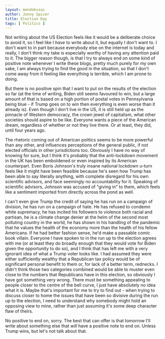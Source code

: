 ```yaml
---
layout: mendokusai
author: Jonny Spicer
title: Election Day
tags: [ Politics ]
---
```

Not writing about the US Election feels like it would be a deliberate choice to avoid it, so I feel like I *have* to write about it, but equally I don't want to. I don't want to in
part because everybody else on the internet is today and really, I don't think my take is especially worthy of having any attention paid to it. The bigger reason though, is that I try
to always end on some kind of positive note whenever I write these blogs, pretty much purely for my own sake, I am always trying to find the good in the situation, so that I don't
come away from it feeling like everything is terrible, which I am prone to doing.

But there is no positive spin that I want to put on the results of the election so far (at the time of writing, Biden still seems favoured to win, but a large amount of that is based
on a high portion of postal votes in Pennsylvania being blue - if Trump goes on to win then everything is even worse than it already is). Even though I don't live in the US, it is still
held up as the pinnacle of Western democracy, the crown jewel of capitalism, what other societies should aspire to be like. Everyone wants a piece of the American dream, regardless of
whether or not they live there. Or at least, they did, until four years ago.

The rhetoric coming out of American politics seems to be more powerful than any other, and influences perceptions of the general public, if not elected officials in other jurisdictions
too. Obviously I have no way of knowing for sure, but I think it's probably that the anti-lockdown movement in the UK has been emboldened or even inspired by its American counterpart.
Even Boris Johnson's truly insane national lockdown u-turn feels like it might have been feasible because he's seen how Trump has been able to say literally anything, with complete
disregard for his own scientific advisors, and face  seemingly no accountability for it. Speaking of scientific advisors, Johnson was accused of "giving in" to them, which feels like
a sentiment imported from directly across the pond as well.

I can't even give Trump the credit of saying he has run on a campaign of division, he has run on a campaign of hate. He has refused to condemn white supremacy, he has incited his
followers to violence both racial and partisan, he is a climate change denier at the helm of the second most polluting country in the world, he has shown in his handling of the pandemic
that he values the health of the economy more than the health of his fellow Americans. If he had better fashion sense, he'd make a passable comic book villain. Everyone I have spoken
to in the run up to the election agrees with me (or at least they do broadly enough that they would vote for Biden given the opportunity to do so), and I think that has left me with a
very ignorant idea of what a Trump voter looks like. I had assumed they were either sufficiently wealthy that a Republican tax policy would be of significant personal benefit to them
or, for lack of a better term, rednecks. I didn't think those two categories combined would be able to muster even close to the numbers that Republicans have in this election, so
obviously I have got something very wrong. There must be something appealing to people closer to the centre of the bell curve, I just have absolutely no idea what it is. Maybe that's
important for me to try to find out - when trying to discuss closer to home the issues that have been so divisive during the run up to the election, I need to understand why somebody
might hold an opposing view to mine, rather than just assuming it's some deep character flaw of theirs.

No positive to end on, sorry. The best that can offer is that tomorrow I'll write about something else that *will* have a positive note to end on. Unless Trump wins, but let's not talk
about that.
